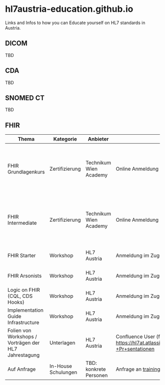 # hl7austria-education.github.io
Links and Infos to how you can Educate yourself on HL7 standards in Austria.

## DICOM
TBD 

## CDA
TBD 

## SNOMED CT
TBD 

## FHIR
| Thema    | Kategorie | Anbieter | Anmeldung / Anfrage | Zeitraum |
| -------- | ------- |  ------- | ------- | ------- |
| FHIR Grundlagenkurs | Zertifizierung |  Technikum Wien Academy  | Online Anmeldung über https://academy.technikum-wien.at/zertifizierungen/hl7-fhir-grundlagenkurs/    |  2x jährlich für je 6 Wochen (Start im März und im Oktober)   |
| FHIR Intermediate | Zertifizierung |  Technikum Wien Academy  | Online Anmeldung über TBD    |  2x jährlich für je 6 Wochen (Start im März und im Oktober)   |
| FHIR Starter | Workshop |  HL7 Austria  | Anmeldung im Zuge der HL7 Jahrestagung über https://hl7.at/events |  1x jährlich im März  |
| FHIR Arsonists | Workshop |  HL7 Austria  | Anmeldung im Zuge der HL7 Jahrestagung über https://hl7.at/events |  1x jährlich im März  |
| Logic on FHIR (CQL, CDS Hooks) | Workshop |  HL7 Austria  | Anmeldung im Zuge der HL7 Jahrestagung über https://hl7.at/events |  1x jährlich im März  |
| Implementation Guide Infrastructure | Workshop |  HL7 Austria  | Anmeldung im Zuge der HL7 Jahrestagung über https://hl7.at/events |  1x jährlich im März  |
| Folien von Workshops / Vorträgen der HL7 Jahrestagung | Unterlagen |  HL7 Austria  | Confluence User (für HL7 Austria Mitglieder) - https://hl7at.atlassian.net/wiki/spaces/OBD/pages/461176842/HL7+DICOM+Austria+Jahrestagung+2025+-+Pr+sentationen | - |
| Auf Anfrage | In-House Schulungen |  TBD: konkrete Personen  |  Anfrage an training@hl7.at | - |
